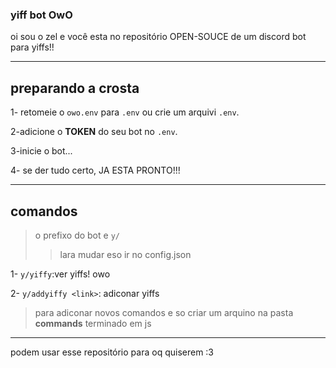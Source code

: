 ### yiff bot OwO


oi sou o zel e você esta no repositório OPEN-SOUCE de um discord
bot para yiffs!!

---

## preparando a crosta

1- retomeie o `owo.env` para `.env` ou crie um arquivi `.env`.

2-adicione o **TOKEN** do seu bot no `.env`.

3-inicie o bot...

4- se der tudo certo, JA ESTA PRONTO!!!

---

## comandos

> o prefixo do bot e `y/`
>> lara mudar eso ir no config.json


1- `y/yiffy`:ver yiffs! owo

2- `y/addyiffy <link>`: adiconar yiffs

> para adiconar novos comandos e so criar um arquino na pasta **commands** terminado em js

---

podem usar esse repositório para oq quiserem :3